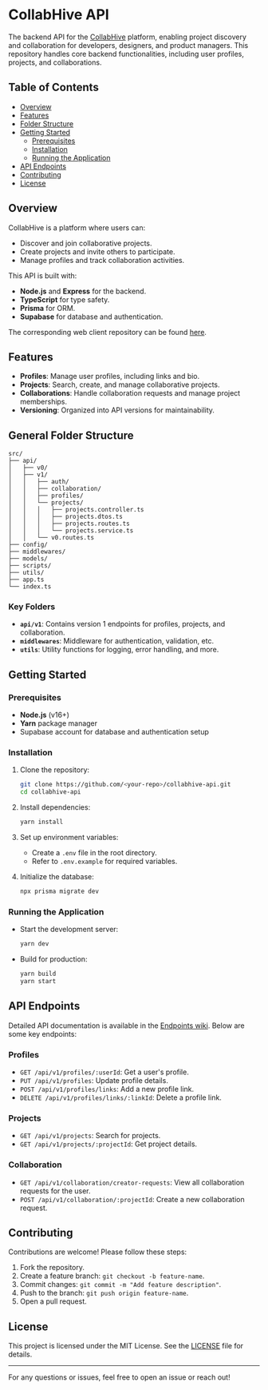 
# CollabHive API

The backend API for the [CollabHive](https://collabhive.dev) platform, enabling project discovery and collaboration for developers, designers, and product managers. This repository handles core backend functionalities, including user profiles, projects, and collaborations.

## Table of Contents
- [Overview](#overview)
- [Features](#features)
- [Folder Structure](#general-folder-structure)
- [Getting Started](#getting-started)
  - [Prerequisites](#prerequisites)
  - [Installation](#installation)
  - [Running the Application](#running-the-application)
- [API Endpoints](#api-endpoints)
- [Contributing](#contributing)
- [License](#license)

## Overview

CollabHive is a platform where users can:
- Discover and join collaborative projects.
- Create projects and invite others to participate.
- Manage profiles and track collaboration activities.

This API is built with:
- **Node.js** and **Express** for the backend.
- **TypeScript** for type safety.
- **Prisma** for ORM.
- **Supabase** for database and authentication.

The corresponding web client repository can be found [here](https://github.com/Shreyasdbz/collab-hive-web-client).

## Features

- **Profiles**: Manage user profiles, including links and bio.
- **Projects**: Search, create, and manage collaborative projects.
- **Collaborations**: Handle collaboration requests and manage project memberships.
- **Versioning**: Organized into API versions for maintainability.

## General Folder Structure

```
src/
├── api/
│   ├── v0/
│   ├── v1/
│   │   ├── auth/
│   │   ├── collaboration/
│   │   ├── profiles/
│   │   └── projects/
│   │   │   ├── projects.controller.ts
│   │   │   ├── projects.dtos.ts
│   │   │   ├── projects.routes.ts
│   │   │   └── projects.service.ts
│   │   └── v0.routes.ts
├── config/
├── middlewares/
├── models/
├── scripts/
├── utils/
├── app.ts
└── index.ts
```

### Key Folders
- **`api/v1`**: Contains version 1 endpoints for profiles, projects, and collaboration.
- **`middlewares`**: Middleware for authentication, validation, etc.
- **`utils`**: Utility functions for logging, error handling, and more.

## Getting Started

### Prerequisites
- **Node.js** (v16+)
- **Yarn** package manager
- Supabase account for database and authentication setup

### Installation

1. Clone the repository:
   ```bash
   git clone https://github.com/<your-repo>/collabhive-api.git
   cd collabhive-api
   ```

2. Install dependencies:
   ```bash
   yarn install
   ```

3. Set up environment variables:
   - Create a `.env` file in the root directory.
   - Refer to `.env.example` for required variables.

4. Initialize the database:
   ```bash
   npx prisma migrate dev
   ```

### Running the Application

- Start the development server:
  ```bash
  yarn dev
  ```

- Build for production:
  ```bash
  yarn build
  yarn start
  ```

## API Endpoints

Detailed API documentation is available in the [Endpoints wiki](https://github.com/Shreyasdbz/collab-hive-api/wiki/Endpoints). Below are some key endpoints:

### Profiles
- `GET /api/v1/profiles/:userId`: Get a user's profile.
- `PUT /api/v1/profiles`: Update profile details.
- `POST /api/v1/profiles/links`: Add a new profile link.
- `DELETE /api/v1/profiles/links/:linkId`: Delete a profile link.

### Projects
- `GET /api/v1/projects`: Search for projects.
- `GET /api/v1/projects/:projectId`: Get project details.

### Collaboration
- `GET /api/v1/collaboration/creator-requests`: View all collaboration requests for the user.
- `POST /api/v1/collaboration/:projectId`: Create a new collaboration request.

## Contributing

Contributions are welcome! Please follow these steps:

1. Fork the repository.
2. Create a feature branch: `git checkout -b feature-name`.
3. Commit changes: `git commit -m "Add feature description"`.
4. Push to the branch: `git push origin feature-name`.
5. Open a pull request.

## License

This project is licensed under the MIT License. See the [LICENSE](./LICENSE) file for details.

---

For any questions or issues, feel free to open an issue or reach out!
